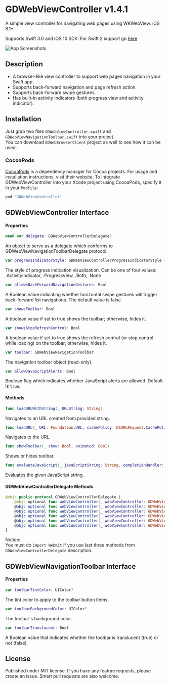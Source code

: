 GDWebViewController v1.4.1
===================

A simple view controller for navigating web pages using WKWebView. iOS 8.1+.

Supports Swift 3.0 and iOS 10 SDK.
For Swift 2 support go [here](https://github.com/coffellas-cto/GDWebViewController/releases/tag/v1.3)

![App Screenshots](https://cloud.githubusercontent.com/assets/3193877/7665617/29a8672a-fbc9-11e4-98cf-41fec0f6c403.gif)

## Description
- A browser-like view controller to support web pages navigation in your Swift app.
- Supports back-forward navigation and page refresh action.
- Supports back-forward swipe gestures.
- Has built-in activity indicators (both progress view and activity indicator).

## Installation
Just grab two files `GDWebViewController.swift` and `GDWebViewNavigationToolbar.swift` into your project.<br />
You can download `GDWebBrowserClient` project as well to see how it can be used.

### CocoaPods

[CocoaPods](https://cocoapods.org) is a dependency manager for Cocoa projects. For usage and installation instructions, visit their website. To integrate GDWebViewController into your Xcode project using CocoaPods, specify it in your `Podfile`:

```ruby
pod 'GDWebViewController'
```

## GDWebViewController Interface
#### Properties
```swift
weak var delegate: GDWebViewControllerDelegate?
```
An object to serve as a delegate which conforms to GDWebViewNavigationToolbarDelegate protocol.

```swift
var progressIndicatorStyle: GDWebViewControllerProgressIndicatorStyle = .Both
```
The style of progress indication visualization. Can be one of four values: .ActivityIndicator, .ProgressView, .Both, .None

```swift
var allowsBackForwardNavigationGestures: Bool
```
A Boolean value indicating whether horizontal swipe gestures will trigger back-forward list navigations. The default value is false.

```swift
var showsToolbar: Bool
```
A boolean value if set to true shows the toolbar; otherwise, hides it.

```swift
var showsStopRefreshControl: Bool
```
A boolean value if set to true shows the refresh control (or stop control while loading) on the toolbar; otherwise, hides it.

```swift
var toolbar: GDWebViewNavigationToolbar
```
The navigation toolbar object (read-only).

```swift
var allowJavaScriptAlerts: Bool
```
Boolean flag which indicates whether JavaScript alerts are allowed. Default is `true`.
    
#### Methods
```swift
func loadURLWithString(_ URLString: String)
```
Navigates to an URL created from provided string.

```swift
func loadURL(_ URL: Foundation.URL, cachePolicy: NSURLRequest.CachePolicy = .useProtocolCachePolicy, timeoutInterval: TimeInterval = 0)
```
Navigates to the URL.

```swift
func showToolbar(_ show: Bool, animated: Bool)
```
Shows or hides toolbar.

```swift
func evaluateJavaScript(_ javaScriptString: String, completionHandler: ((AnyObject?, NSError?) -> Void)?)
```
Evaluates the given JavaScript string.

#### GDWebViewControllerDelegate Methods
```swift
@objc public protocol GDWebViewControllerDelegate {
    @objc optional func webViewController(_ webViewController: GDWebViewController, didChangeURL newURL: URL?)
    @objc optional func webViewController(_ webViewController: GDWebViewController, didChangeTitle newTitle: NSString?)
    @objc optional func webViewController(_ webViewController: GDWebViewController, didFinishLoading loadedURL: URL?)
    @objc optional func webViewController(_ webViewController: GDWebViewController, decidePolicyForNavigationAction navigationAction: WKNavigationAction, decisionHandler: (WKNavigationActionPolicy) -> Void)
    @objc optional func webViewController(_ webViewController: GDWebViewController, decidePolicyForNavigationResponse navigationResponse: WKNavigationResponse, decisionHandler: (WKNavigationResponsePolicy) -> Void)
    @objc optional func webViewController(_ webViewController: GDWebViewController, didReceiveAuthenticationChallenge challenge: URLAuthenticationChallenge, completionHandler: (URLSession.AuthChallengeDisposition, URLCredential?) -> Void)
}
```

Notice:<br />
You must do `import WebKit` if you use last three methods from `GDWebViewControllerDelegate` description.

## GDWebViewNavigationToolbar Interface
#### Properties
```swift
var toolbarTintColor: UIColor?
```
The tint color to apply to the toolbar button items.

```swift
var toolbarBackgroundColor: UIColor?
```
The toolbar's background color.

```swift
var toolbarTranslucent: Bool
```
A Boolean value that indicates whether the toolbar is translucent (true) or not (false).

## License
Published under MIT license. If you have any feature requests, please create an issue. Smart pull requests are also welcome.

